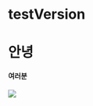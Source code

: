 # testVersion


# 안녕
#### 여러분
![](https://www.fnnews.com/resource/media/image/2022/06/08/202206080919125712_l.jpg)

